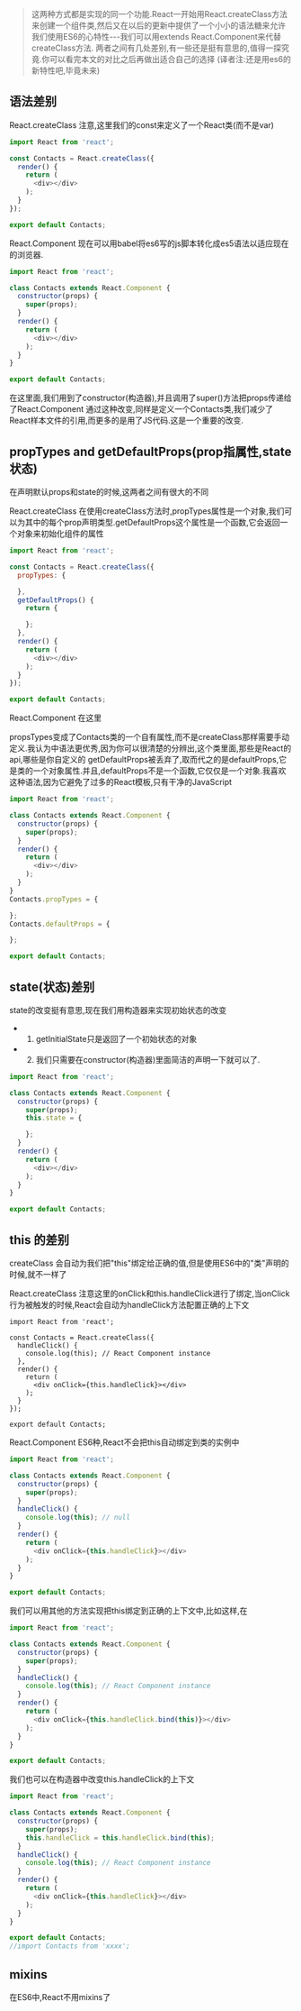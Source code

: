 >  这两种方式都是实现的同一个功能.React一开始用React.createClass方法来创建一个组件类,然后又在以后的更新中提供了一个小小的语法糖来允许我们使用ES6的心特性---我们可以用extends React.Component来代替createClass方法. 两者之间有几处差别,有一些还是挺有意思的,值得一探究竟.你可以看完本文的对比之后再做出适合自己的选择 (译者注:还是用es6的新特性吧,毕竟未来)

##  语法差别

React.createClass 注意,这里我们的const来定义了一个React类(而不是var)

````javaScript
import React from 'react';

const Contacts = React.createClass({
  render() {
    return (
      <div></div>
    );
  }
});

export default Contacts;

````

React.Component 现在可以用babel将es6写的js脚本转化成es5语法以适应现在的浏览器.


````javaScript
import React from 'react';

class Contacts extends React.Component {
  constructor(props) {
    super(props);
  }
  render() {
    return (
      <div></div>
    );
  }
}

export default Contacts;


````
在这里面,我们用到了constructor(构造器),并且调用了super()方法把props传递给了React.Component
通过这种改变,同样是定义一个Contacts类,我们减少了React样本文件的引用,而更多的是用了JS代码.这是一个重要的改变.

##  propTypes and getDefaultProps(prop指属性,state状态)

在声明默认props和state的时候,这两者之间有很大的不同

React.createClass 在使用createClass方法时,propTypes属性是一个对象,我们可以为其中的每个prop声明类型.getDefaultProps这个属性是一个函数,它会返回一个对象来初始化组件的属性

````javaScript
import React from 'react';

const Contacts = React.createClass({
  propTypes: {

  },
  getDefaultProps() {
    return {

    };
  },
  render() {
    return (
      <div></div>
    );
  }
});

export default Contacts;

````

React.Component 在这里

propsTypes变成了Contacts类的一个自有属性,而不是createClass那样需要手动定义.我认为中语法更优秀,因为你可以很清楚的分辨出,这个类里面,那些是React的api,哪些是你自定义的
getDefaultProps被丢弃了,取而代之的是defaultProps,它是类的一个对象属性.并且,defaultProps不是一个函数,它仅仅是一个对象.我喜欢这种语法,因为它避免了过多的React模板,只有干净的JavaScript

````javaScript
import React from 'react';

class Contacts extends React.Component {
  constructor(props) {
    super(props);
  }
  render() {
    return (
      <div></div>
    );
  }
}
Contacts.propTypes = {

};
Contacts.defaultProps = {

};

export default Contacts;

````

##  state(状态)差别

state的改变挺有意思,现在我们用构造器来实现初始状态的改变

-  1. getInitialState只是返回了一个初始状态的对象
-  2. 我们只需要在constructor(构造器)里面简洁的声明一下就可以了.

````javaScript
import React from 'react';

class Contacts extends React.Component {
  constructor(props) {
    super(props);
    this.state = {

    };
  }
  render() {
    return (
      <div></div>
    );
  }
}

export default Contacts;

````

##  this 的差别

createClass 会自动为我们把"this"绑定给正确的值,但是使用ES6中的"类"声明的时候,就不一样了

React.createClass 注意这里的onClick和this.handleClick进行了绑定,当onClick行为被触发的时候,React会自动为handleClick方法配置正确的上下文

````
import React from 'react';

const Contacts = React.createClass({
  handleClick() {
    console.log(this); // React Component instance
  },
  render() {
    return (
      <div onClick={this.handleClick}></div>
    );
  }
});

export default Contacts;
````

React.Component ES6种,React不会把this自动绑定到类的实例中

````javaScript
import React from 'react';

class Contacts extends React.Component {
  constructor(props) {
    super(props);
  }
  handleClick() {
    console.log(this); // null
  }
  render() {
    return (
      <div onClick={this.handleClick}></div>
    );
  }
}

export default Contacts;

````

我们可以用其他的方法实现把this绑定到正确的上下文中,比如这样,在

````javaScript
import React from 'react';

class Contacts extends React.Component {
  constructor(props) {
    super(props);
  }
  handleClick() {
    console.log(this); // React Component instance
  }
  render() {
    return (
      <div onClick={this.handleClick.bind(this)}></div>
    );
  }
}

export default Contacts;

````

我们也可以在构造器中改变this.handleClick的上下文

````javaScript
import React from 'react';

class Contacts extends React.Component {
  constructor(props) {
    super(props);
    this.handleClick = this.handleClick.bind(this);
  }
  handleClick() {
    console.log(this); // React Component instance
  }
  render() {
    return (
      <div onClick={this.handleClick}></div>
    );
  }
}

export default Contacts;
//import Contacts from 'xxxx';
````

##  mixins

  在ES6中,React不用mixins了